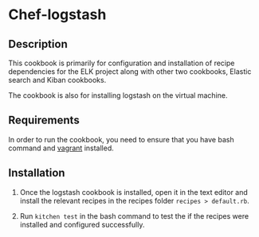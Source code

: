 # Chef-logstash

## Description

This cookbook is primarily for configuration and installation of recipe dependencies for the ELK project along with
other two cookbooks, Elastic search and Kiban cookbooks.

The cookbook is also for installing logstash on the virtual machine.

## Requirements

In order to run the cookbook, you need to ensure that you have bash command and [vagrant](https://www.vagrantup.com/downloads.html) installed.

## Installation

1. Once the logstash cookbook is installed, open it in the text editor and install the relevant recipes in the recipes folder `recipes > default.rb`.

2. Run `kitchen test` in the bash command to test the if the recipes were installed and configured successfully.
